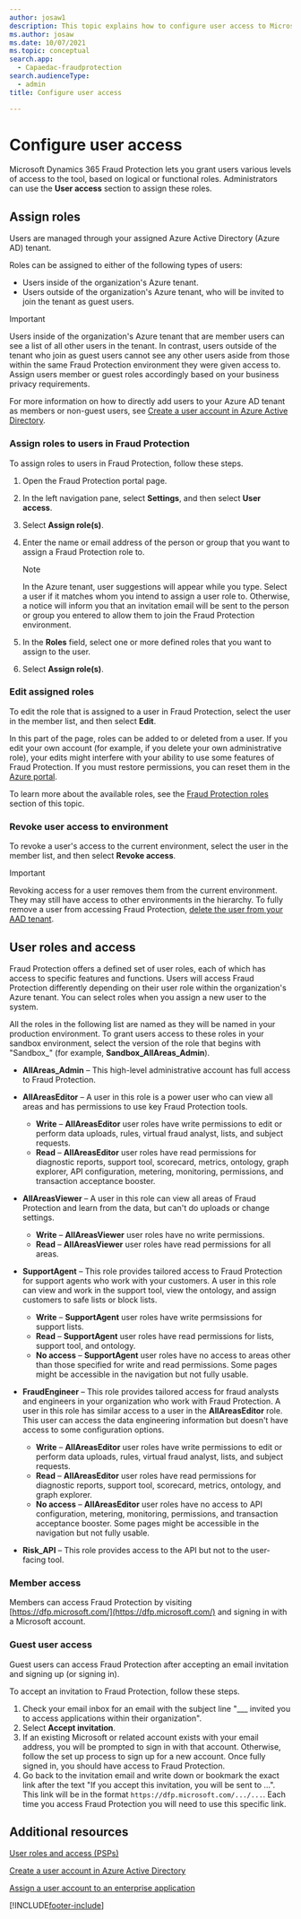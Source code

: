 ```yaml
---
author: josaw1
description: This topic explains how to configure user access to Microsoft Dynamics 365 Fraud Protection.
ms.author: josaw
ms.date: 10/07/2021
ms.topic: conceptual
search.app: 
  - Capaedac-fraudprotection
search.audienceType:
  - admin
title: Configure user access

---
```


# Configure user access

Microsoft Dynamics 365 Fraud Protection lets you grant users various levels of access to the tool, based on logical or functional roles. Administrators can use the **User access** section to assign these roles.

## Assign roles
Users are managed through your assigned Azure Active Directory (Azure AD) tenant.

Roles can be assigned to either of the following types of users:
- Users inside of the organization's Azure tenant. 
- Users outside of the organization's Azure tenant, who will be invited to join the tenant as guest users.

> [!IMPORTANT]
> Users inside of the organization's Azure tenant that are member users can see a list of all other users in the tenant. In contrast, users outside of the tenant who join as guest users cannot see any other users aside from those within the same Fraud Protection environment they were given access to. Assign users member or guest roles accordingly based on your business privacy requirements.

For more information on how to directly add users to your Azure AD tenant as members or non-guest users, see [Create a user account in Azure Active Directory](/azure/active-directory/manage-apps/add-application-portal-assign-users#create-a-user-account).

### Assign roles to users in Fraud Protection

To assign roles to users in Fraud Protection, follow these steps.

1. Open the Fraud Protection portal page.
1. In the left navigation pane, select **Settings**, and then select **User access**.
1. Select **Assign role(s)**.
1. Enter the name or email address of the person or group that you want to assign a Fraud Protection role to.

    > [!NOTE] 
    >  In the Azure tenant, user suggestions will appear while you type. Select a user if it matches whom you intend to assign a user role to. Otherwise, a notice will inform you that an invitation email will be sent to the person or group you entered to allow them to join the Fraud Protection environment.

1. In the **Roles** field, select one or more defined roles that you want to assign to the user.
1. Select **Assign role(s)**.

### Edit assigned roles

To edit the role that is assigned to a user in Fraud Protection, select the user in the member list, and then select **Edit**.

In this part of the page, roles can be added to or deleted from a user. If you edit your own account (for example, if you delete your own administrative role), your edits might interfere with your ability to use some features of Fraud Protection. If you must restore permissions, you can reset them in the [Azure portal](https://portal.azure.com/#home).

To learn more about the available roles, see the [Fraud Protection roles](configure-user-access.md#roles) section of this topic.

### Revoke user access to environment

To revoke a user's access to the current environment, select the user in the member list, and then select **Revoke access**. 

> [!IMPORTANT]
> Revoking access for a user removes them from the current environment. They may still have access to other environments in the hierarchy. To fully remove a user from accessing Fraud Protection, [delete the user from your AAD tenant](/azure/active-directory/fundamentals/add-users-azure-active-directory#delete-a-user).

## User roles and access

Fraud Protection offers a defined set of user roles, each of which has access to specific features and functions. Users will access Fraud Protection differently depending on their user role within the organization's Azure tenant. You can select roles when you assign a new user to the system.

All the roles in the following list are named as they will be named in your production environment. To grant users access to these roles in your sandbox environment, select the version of the role that begins with "Sandbox_" (for example, **Sandbox_AllAreas_Admin**).

- **AllAreas_Admin** – This high-level administrative account has full access to Fraud Protection.
- **AllAreasEditor** – A user in this role is a power user who can view all areas and has permissions to use key Fraud Protection tools.

    - **Write** – **AllAreasEditor** user roles have write permissions to edit or perform data uploads, rules, virtual fraud analyst, lists, and subject requests.
    - **Read** – **AllAreasEditor** user roles have read permissions for diagnostic reports, support tool, scorecard, metrics, ontology, graph explorer, API configuration, metering, monitoring, permissions, and transaction acceptance booster.

- **AllAreasViewer** – A user in this role can view all areas of Fraud Protection and learn from the data, but can't do uploads or change settings.

    - **Write** – **AllAreasViewer** user roles have no write permissions.
    - **Read** – **AllAreasViewer** user roles have read permissions for all areas.

- **SupportAgent** – This role provides tailored access to Fraud Protection for support agents who work with your customers. A user in this role can view and work in the support tool, view the ontology, and assign customers to safe lists or block lists.

    - **Write** – **SupportAgent** user roles have write permsissions for support lists.
    - **Read** – **SupportAgent** user roles have read permissions for lists, support tool, and ontology.
    - **No access** – **SupportAgent** user roles have no access to areas other than those specified for write and read permissions. Some pages might be accessible in the navigation but not fully usable.

- **FraudEngineer** – This role provides tailored access for fraud analysts and engineers in your organization who work with Fraud Protection. A user in this role has similar access to a user in the **AllAreasEditor** role. This user can access the data engineering information but doesn't have access to some configuration options.

    - **Write** – **AllAreasEditor** user roles have write permissions to edit or perform data uploads, rules, virtual fraud analyst, lists, and subject requests.
    - **Read** – **AllAreasEditor** user roles have read permissions for diagnostic reports, support tool, scorecard, metrics, ontology, and graph explorer.
    - **No access** – **AllAreasEditor** user roles have no access to API configuration, metering, monitoring, permissions, and transaction acceptance booster. Some pages might be accessible in the navigation but not fully usable.

- **Risk_API** – This role provides access to the API but not to the user-facing tool.

### Member access

Members can access Fraud Protection by visiting [https://dfp.microsoft.com/](https://dfp.microsoft.com/) and signing in with a Microsoft account.

### Guest user access

Guest users can access Fraud Protection after accepting an email invitation and signing up (or signing in).

To accept an invitation to Fraud Protection, follow these steps.

1. Check your email inbox for an email with the subject line "___ invited you to access applications within their organization".
1. Select **Accept invitation**.
1. If an existing Microsoft or related account exists with your email address, you will be prompted to sign in with that account. Otherwise, follow the set up process to sign up for a new account. Once fully signed in, you should have access to Fraud Protection.  
1. Go back to the invitation email and write down or bookmark the exact link after the text "If you accept this invitation, you will be sent to ...". This link will be in the format `https://dfp.microsoft.com/.../...`. Each time you access Fraud Protection you will need to use this specific link.

## Additional resources

[User roles and access (PSPs)](psp-user-roles.md)

[Create a user account in Azure Active Directory](/azure/active-directory/manage-apps/add-application-portal-assign-users#create-a-user-account)

[Assign a user account to an enterprise application](/azure/active-directory/manage-apps/add-application-portal-assign-users#assign-a-user-account-to-an-enterprise-application)

[!INCLUDE[footer-include](includes/footer-banner.md)]
